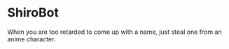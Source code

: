 # ShiroBot
When you are too retarded to come up with a name, just steal one from an anime character.